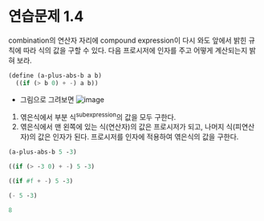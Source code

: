 # 연습문제 1.4

combination의 연산자 자리에 compound expression이 다시 와도 앞에서 밝힌 규칙에 따라 식의 값을 구할 수 있다. 다음 프로시저에 인자를 주고 어떻게 계산되는지 밝혀 보라.

```scheme
(define (a-plus-abs-b a b)
  ((if (> b 0) + -) a b))
```

- 그림으로 그려보면
  ![image](https://user-images.githubusercontent.com/29361570/163436046-5e6a027d-75f1-4ca4-9c62-acc26011e615.png)

1. 엮은식에서 부분 식<sup>subexpression</sup>의 값을 모두 구한다.
2. 엮은식에서 맨 왼쪽에 있는 식(연산자)의 값은 프로시저가 되고, 나머지 식(피연산자)의 값은 인자가 된다. 프로시저를 인자에 적용하여 엮은식의 값을 구한다.

```scheme
(a-plus-abs-b 5 -3)

((if (> -3 0) + -) 5 -3)

((if #f + -) 5 -3)

(- 5 -3)

8
```
